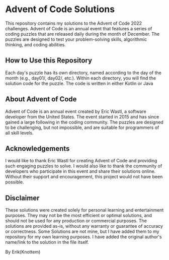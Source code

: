 # Advent of Code Solutions

This repository contains my solutions to the Advent of Code 2022 challenges. Advent of Code is an annual event that features a series of coding puzzles that are released daily during the month of December. The puzzles are designed to test your problem-solving skills, algorithmic thinking, and coding abilities.

## How to Use this Repository

Each day's puzzle has its own directory, named according to the day of the month (e.g., day01/, day02/, etc.). Within each directory, you will find the solution code for the puzzle. The code is written in either Kotlin or Java

## About Advent of Code

Advent of Code is an annual event created by Eric Wastl, a software developer from the United States. The event started in 2015 and has since gained a large following in the coding community. The puzzles are designed to be challenging, but not impossible, and are suitable for programmers of all skill levels.

## Acknowledgements

I would like to thank Eric Wastl for creating Advent of Code and providing such engaging puzzles to solve. I would also like to thank the community of developers who participate in this event and share their solutions online. Without their support and encouragement, this project would not have been possible.

## Disclaimer

These solutions were created solely for personal learning and entertainment purposes. They may not be the most efficient or optimal solutions, and should not be used for any production or commercial purposes. The solutions are provided as-is, without any warranty or guarantee of accuracy or correctness.
Some Solutions are not mine, but I have added them to my repository for my own learning purposes. I have added the original author's name/link to the solution in the file itself.

By Erik(Knottem)
